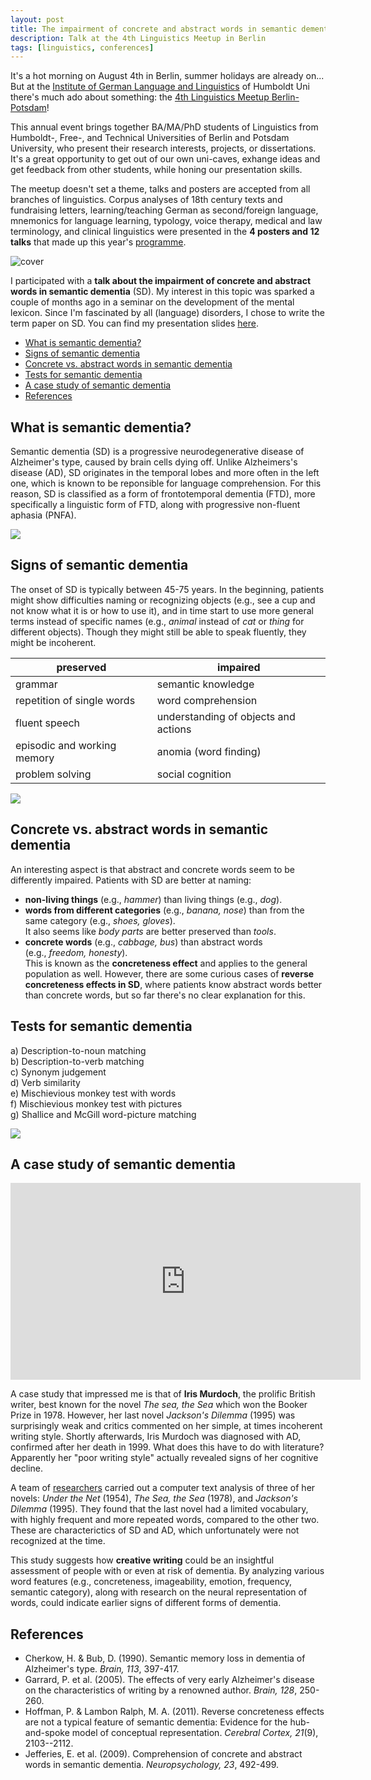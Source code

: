 ```yaml
---
layout: post
title: The impairment of concrete and abstract words in semantic dementia
description: Talk at the 4th Linguistics Meetup in Berlin
tags: [linguistics, conferences]
---
```


It's a hot morning on August 4th in Berlin, summer holidays are already on... But at the [Institute of German Language and Linguistics](https://www.linguistik.hu-berlin.de/en/standardseite-en?set_language=en) of Humboldt Uni there's much ado about something: the [4th Linguistics Meetup Berlin-Potsdam](https://meetup.junge-sprachwissenschaft.de/)!

This annual event brings together BA/MA/PhD students of Linguistics from Humboldt-, Free-, and Technical Universities of Berlin and Potsdam University, who present their research interests, projects, or dissertations. It's a great opportunity to get out of our own uni-caves, exhange ideas and get feedback from other students, while honing our presentation skills. 

The meetup doesn't set a theme, talks and posters are accepted from all branches of linguistics. Corpus analyses of 18th century texts and fundraising letters, learning/teaching German as second/foreign language, mnemonics for language learning, typology, voice therapy, medical and law terminology, and clinical linguistics were presented in the **4 posters and 12 talks** that made up this year's [programme](https://meetup.junge-sprachwissenschaft.de/dateien/Tagungsheft_LinguistikMeetup2017.pdf).

![cover](../assets/img/linguistikMeetupBerlin.jpg)

I participated with a **talk about the impairment of concrete and abstract words in semantic dementia** (SD). My interest in this topic was sparked a couple of months ago in a seminar on the development of the mental lexicon. Since I'm fascinated by all (language) disorders, I chose to write the term paper on SD. You can find my presentation slides [here](https://github.com/lorenanda/lorenanda.github.io/_posts/_pdfs/ciutacu_linguistikmeetup.pptx.pdf).

- [What is semantic dementia?](#what-is-semantic-dementia)
- [Signs of semantic dementia](#signs-of-semantic-dementia)
- [Concrete vs. abstract words in semantic dementia](#concrete-vs-abstract-words-in-semantic-dementia)
- [Tests for semantic dementia](#tests-for-semantic-dementia)
- [A case study of semantic dementia](#a-case-study-of-semantic-dementia)
- [References](#references)

## What is semantic dementia?

Semantic dementia (SD) is a progressive neurodegenerative disease of Alzheimer's type, caused by brain cells dying off. Unlike Alzheimers's disease (AD), SD originates in the temporal lobes and more often in the left one, which is known to be reponsible for language comprehension. For this reason, SD is classified as a form of frontotemporal dementia (FTD), more specifically a linguistic form of FTD, along with progressive non-fluent aphasia (PNFA).

![](/assets/img/semantic_dementia_brainillustration.png)

## Signs of semantic dementia

The onset of SD is typically between 45-75 years. In the beginning, patients might show difficulties naming or recognizing objects (e.g., see a cup and not know what it is or how to use it), and in time start to use more general terms instead of specific names (e.g., *animal* instead of *cat* or *thing* for different objects). Though they might still be able to speak fluently, they might be incoherent.

|preserved|impaired|
|-----|-----|
|grammar|semantic knowledge|
|repetition of single words|word comprehension|
|fluent speech|understanding of objects and actions|
|episodic and working memory|anomia (word finding)|
|problem solving|social cognition|

![](https://ars.els-cdn.com/content/image/1-s2.0-S2352154617302164-gr1.jpg)

## Concrete vs. abstract words in semantic dementia

An interesting aspect is that abstract and concrete words seem to be differently impaired. Patients with SD are better at naming:

- **non-living things** (e.g., *hammer*) than living things (e.g., *dog*).
- **words from different categories** (e.g., *banana, nose*) than from the same category (e.g., *shoes, gloves*).  
  It also seems like *body parts* are better preserved than *tools*.
- **concrete words** (e.g., *cabbage, bus*) than abstract words (e.g., *freedom, honesty*).  
  This is known as the **concreteness effect** and applies to the general population as well. However, there are some curious cases of **reverse concreteness effects in SD**, where patients know abstract words better than concrete words, but so far there's no clear explanation for this.

## Tests for semantic dementia

a) Description-to-noun matching  
b) Description-to-verb matching  
c) Synonym judgement  
d) Verb similarity  
e) Mischievious monkey test with words  
f) Mischievious monkey test with pictures  
g) Shallice and McGill word-picture matching

![](/assets/img/semantic_dementia_tests.png)

## A case study of semantic dementia

<iframe width="560" height="315" src="https://www.youtube.com/embed/nPg6xyeIoU0" title="YouTube video player" frameborder="0" allow="accelerometer; autoplay; clipboard-write; encrypted-media; gyroscope; picture-in-picture" allowfullscreen></iframe>

A case study that impressed me is that of **Iris Murdoch**, the prolific British writer, best known for the novel *The sea, the Sea* which won the Booker Prize in 1978. However, her last novel *Jackson's Dilemma* (1995) was surprisingly weak and critics commented on her simple, at times incoherent writing style. Shortly afterwards, Iris Murdoch was diagnosed with AD, confirmed after her death in 1999. What does this have to do with literature? Apparently her "poor writing style" actually revealed signs of her cognitive decline.

A team of [researchers](https://academic.oup.com/brain/article-lookup/doi/10.1093/brain/awh341) carried out a computer text analysis of three of her novels: *Under the Net* (1954), *The Sea, the Sea* (1978), and *Jackson's Dilemma* (1995). They found that the last novel had a limited vocabulary, with highly frequent and more repeated words, compared to the other two. These are characterictics of SD and AD, which unfortunately were not recognized at the time. 

This study suggests how **creative writing** could be an insightful assessment of people with or even at risk of dementia. By analyzing various word features (e.g., concreteness, imageability, emotion, frequency, semantic category), along with research on the neural representation of words, could indicate earlier signs of different forms of dementia.

## References

-   Cherkow, H. & Bub, D. (1990). Semantic memory loss in dementia of Alzheimer's type. *Brain, 113*, 397-417.
-   Garrard, P. et al. (2005). The effects of very early Alzheimer's disease on the characteristics of writing by a renowned author. *Brain, 128*, 250-260.
-   Hoffman, P. & Lambon Ralph, M. A. (2011). Reverse concreteness effects are not a typical feature of semantic dementia: Evidence for the hub-and-spoke model of conceptual representation. *Cerebral Cortex, 21*(9), 2103--2112.
-   Jefferies, E. et al. (2009). Comprehension of concrete and abstract words in semantic dementia. *Neuropsychology, 23*, 492-499.